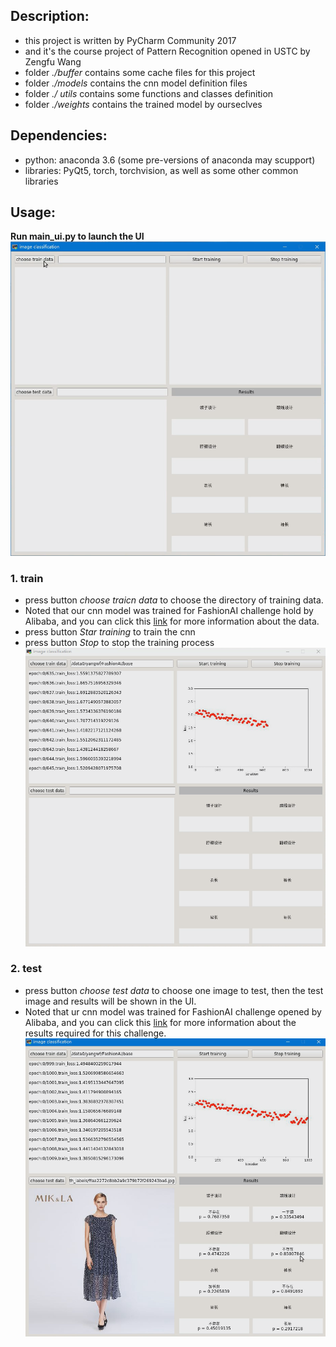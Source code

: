## Description:
* this project is written by PyCharm Community 2017
* and it's the course project of Pattern Recognition opened in USTC by Zengfu Wang
* folder *./buffer* contains some cache files for this project
* folder *./models* contains the cnn model definition files
* folder *./ utils* contains some functions and classes definition
* folder *./weights* contains the trained model by ourseclves
## Dependencies:
* python: anaconda 3.6 (some pre-versions of anaconda may scupport)
* libraries: PyQt5, torch, torchvision, as well as some other common libraries 
## Usage:
**Run main_ui.py to launch the UI**
![UI destop](./buffer/launch.PNG)
### 1. train
* press button *choose traicn data* to choose the directory of training data.
* Noted that our cnn model was trained for FashionAI challenge hold by Alibaba, and you can click this [link](https://tianchi.aliyun.com/competition/introduction.htm?spm=5176.100066.0.0.6529d7804HqC0a&raceId=231649) for more information about the data.
* press button *Star training* to train the cnn
* press button *Stop* to stop the training process
![UI destop](./buffer/train.PNG)

### 2. test
* press button *choose test data* to choose one image to test, then the test image and results will be shown in the UI. 
* Noted that ur cnn model was trained for FashionAI challenge opened by Alibaba, and you can click this [link](https://tianchi.aliyun.com/competition/introduction.htm?spm=5176.100066.0.0.6529d7804HqC0a&raceId=231649) for more information about the results required for this challenge.
![UI destop](./buffer/test.PNG)